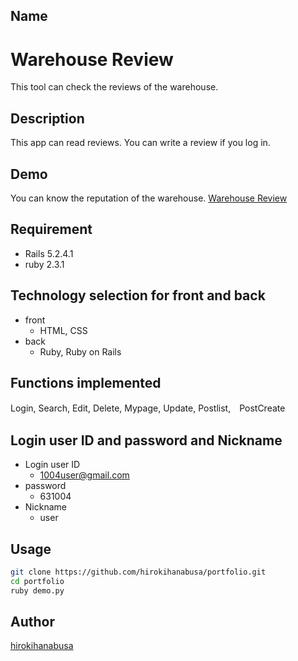## Name
Warehouse Review
====
This tool can check the reviews of the warehouse.

## Description
This app can read reviews. You can write a review if you log in.

## Demo
You can know the reputation of the warehouse.
[Warehouse Review](https://gyazo.com/8d8850cc6e06f6d42bf5cca9ebb6c609)

## Requirement
- Rails 5.2.4.1
- ruby 2.3.1

## Technology selection for front and back
- front
    - HTML, CSS
- back
    - Ruby, Ruby on Rails  

## Functions implemented
Login, Search, Edit, Delete, Mypage, Update, Postlist,　PostCreate

## Login user ID and password and Nickname
- Login user ID
    - 1004user@gmail.com
- password
    - 631004
- Nickname
    - user

## Usage
```bash
git clone https://github.com/hirokihanabusa/portfolio.git
cd portfolio
ruby demo.py
```

## Author
[hirokihanabusa](https://github.com/hirokihanabusa)
